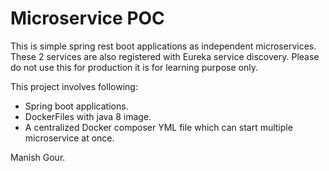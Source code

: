 # Microservice POC

This is simple spring rest boot applications as independent microservices. These 2 services are also registered with Eureka service discovery.
Please do not use this for production it is for learning purpose only.

This project involves following:

  - Spring boot applications.
  - DockerFiles with java 8 image.
  - A centralized Docker composer YML file which can start multiple microservice at once. 

Manish Gour.
